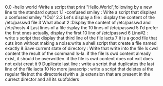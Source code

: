0.0 -hello world :Write a script that print "Hello,World",following by a new line to the standard output
1.1 -confused smiley : Write a script that displays a confused smiley "(Ôo)'
2.2 Let's display a file : display the content of the /etc/passwd file
3 What about 2 :Display the content of /etc/passwd and /etc/hosts
4 Last lines of a file :isplay the 10 lines of /etc/passwd
5 I'd prefer the first ones actually, display the first 10 line of /etc/passwd
6 Line#2 : write s script that display that third line of the file iacta
7 it is a good file that cuts iron without making a noise:write a shell script that create a file named exactly
8 Save current state of directory : Write that write into the file ls cwd content the result of the command ls-la. if the file ls cwd content already exist, it should be overwritten. if the file is cwd content does not exit does not exist creat it
9 Duplicate last line : write a script that duplicates the last line of the file iacta
10 No more javascrip : write a script that deletes al the regular file(not the directories)with a .js extension that are present in the currect director and all its subfolders
